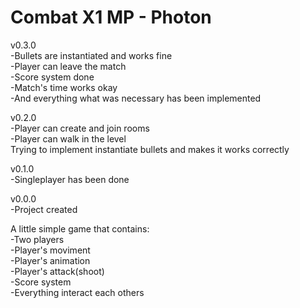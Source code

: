 # Combat X1 MP - Photon

v0.3.0 <br>
-Bullets are instantiated and works fine<br>
-Player can leave the match<br>
-Score system done<br>
-Match's time works okay<br>
-And everything what was necessary has been implemented<br>

v0.2.0 <br>
-Player can create and join rooms <br>
-Player can walk in the level <br>
Trying to implement instantiate bullets and makes it works correctly

v0.1.0 <br>
-Singleplayer has been done

v0.0.0 <br>
-Project created

A little simple game that contains:<br>
-Two players<br>
-Player's moviment<br>
-Player's animation<br>
-Player's attack(shoot)<br>
-Score system<br>
-Everything interact each others<br>

